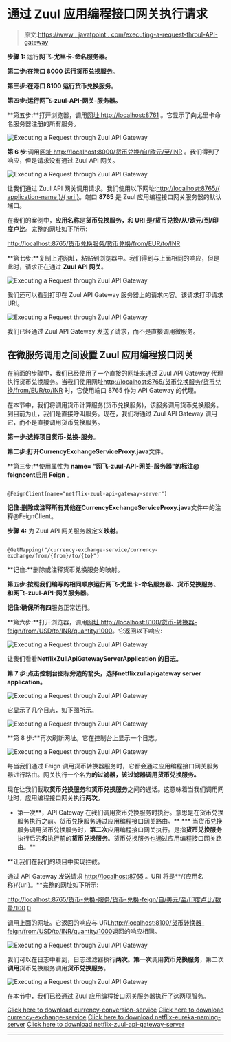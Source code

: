 # 通过 Zuul 应用编程接口网关执行请求

> 原文:[https://www . javatpoint . com/executing-a-request-throul-API-gateway](https://www.javatpoint.com/executing-a-request-through-zuul-api-gateway)

**步骤 1:** 运行**网飞-尤里卡-命名服务器。**

**第二步:**在港口 **8000** 运行**货币兑换服务**。

**第三步:**在港口 **8100** 运行**货币兑换服务**。

**第四步:**运行**网飞-zuul-API-网关-服务器。**

**第五步:**打开浏览器，调用[网址 http://localhost:8761](http://localhost:8761) 。它显示了向尤里卡命名服务器注册的所有服务。

![Executing a Request through Zuul API Gateway](../Images/5a1039e50e601ba8b3fb700042a917ab.png)

**第 6 步**:调用[网址 http://localhost:8000/货币兑换/自/欧元/至/INR](http://localhost:8000/currency-exchange/from/EUR/to/INR) 。我们得到了响应，但是请求没有通过 Zuul API 网关。

![Executing a Request through Zuul API Gateway](../Images/aa1f600ce5560f42c860861a77670e35.png)

让我们通过 Zuul API 网关调用请求。我们使用以下网址:[http://localhost:8765/{ application-name }/{ uri }](http://localhost:8765/%7bapplication-name%7d/%7buri%7d)。端口 **8765** 是 Zuul 应用编程接口网关服务器的默认端口。

在我们的案例中，**应用名称**是**货币兑换服务，**和 **URI** 是**/货币兑换/从/欧元/到/印度卢比**。完整的网址如下所示:

[http://localhost:8765/货币兑换服务/货币兑换/from/EUR/to/INR](http://localhost:8765/currency-exchange-service/currency-exchange/from/EUR/to/INR)

**第七步:**复制上述网址，粘贴到浏览器中。我们得到与上面相同的响应，但是此时，请求正在通过 **Zuul API 网关**。

![Executing a Request through Zuul API Gateway](../Images/b3db519763ebf1795c8fb33084798079.png)

我们还可以看到打印在 Zuul API Gateway 服务器上的请求内容。该请求打印请求 URI。

![Executing a Request through Zuul API Gateway](../Images/202ac4cf602cae1ef5eab4f8d3387411.png)

我们已经通过 Zuul API Gateway 发送了请求，而不是直接调用微服务。

## 在微服务调用之间设置 Zuul 应用编程接口网关

在前面的步骤中，我们已经使用了一个直接的网址来通过 Zuul API Gateway 代理执行货币兑换服务。当我们使用网址[http://localhost:8765/货币兑换服务/货币兑换/from/EUR/to/INR](http://localhost:8765/currency-exchange-service/currency-exchange/from/EUR/to/INR) 时，它使用端口 8765 作为 API Gateway 的代理。

在本节中，我们将调用货币计算服务(货币兑换服务)，该服务调用货币兑换服务。到目前为止，我们是直接呼叫服务。现在，我们将通过 Zuul API Gateway 调用它，而不是直接调用货币兑换服务。

**第一步:**选择项目**货币-兑换-服务**。

**第二步:**打开**CurrencyExchangeServiceProxy.java**文件。

**第三步:**使用属性为 **name= "网飞-zuul-API-网关-服务器"**的标注**@ feigncent**启用 **Feign** 。

```

@FeignClient(name="netflix-zuul-api-gateway-server")

```

**记住:**删除或注释所有其他在**CurrencyExchangeServiceProxy.java**文件中的注释@FeignClient。

**步骤 4:** 为 Zuul API 网关服务器定义**映射**。

```

@GetMapping("/currency-exchange-service/currency-exchange/from/{from}/to/{to}")

```

**记住:**删除或注释货币兑换服务的映射。

**第五步:**按照我们编写的相同顺序运行**网飞-尤里卡-命名服务器、货币兑换服务、**和**网飞-zuul-API-网关服务器**。

**记住:**确保所有**四**服务正常运行。

**第六步:**打开浏览器，调用[网址 http://localhost:8100/货币-转换器-feign/from/USD/to/INR/quantity/1000](http://localhost:8100/currency-converter-feign/from/USD/to/INR/quantity/1000)。它返回以下响应:

![Executing a Request through Zuul API Gateway](../Images/640f0fe95988be9acb965ada25ba975e.png)

让我们看看**NetflixZullApiGatewayServerApplication 的日志。**

**第 7 步:**点击控制台图标旁边的箭头，选择**netflixzullapigateway server application。**

![Executing a Request through Zuul API Gateway](../Images/4fed1966cfdf470e80bdf56004ea7b99.png)

它显示了几个日志，如下图所示。

![Executing a Request through Zuul API Gateway](../Images/2ab5f834f15f015f51df480b5b570af6.png)

**第 8 步:**再次刷新网址。它在控制台上显示一个日志。

![Executing a Request through Zuul API Gateway](../Images/80630fc3d95a86416bab9fae02d73643.png)

每当我们通过 Feign 调用货币转换器服务时，它都会通过应用编程接口网关服务器进行路由。网关执行一个名为**的过滤器，该过滤器调用货币兑换服务。**

现在让我们截取**货币兑换服务**和**货币兑换服务**之间的通话。这意味着当我们调用网址时，应用编程接口网关执行**两次**。

*   第一次**，API Gateway 在我们调用货币兑换服务时执行。意思是在货币兑换服务执行之前。货币兑换服务通过应用编程接口网关路由。**
***   当货币兑换服务调用货币兑换服务时，**第二次**应用编程接口网关执行。是指**货币兑换服务**执行后的**和**执行前的**货币兑换服务**。货币兑换服务也通过应用编程接口网关路由。**

 **让我们在我们的项目中实现拦截。

通过 API Gateway 发送请求 [http://localhost:8765](http://localhost:8765) 。URI 将是**/{应用名称}/{uri}。**完整的网址如下所示:

[http://localhost:8765/货币-兑换-服务/货币-兑换-feign/自/美元/至/印度卢比/数量/100](http://localhost:8765/currency-conversion-service/currency-converter-feign/from/USD/to/INR/quantity/100) <u>0</u>

调用上面的网址。它返回的响应与 URL[http://localhost:8100/货币转换器-feign/from/USD/to/INR/quantity/1000](http://localhost:8100/currency-converter-feign/from/USD/to/INR/quantity/1000)返回的响应相同。

![Executing a Request through Zuul API Gateway](../Images/bca23599809a874452d5aae23a010f1c.png)

我们可以在日志中看到，日志过滤器执行**两次**。**第一次**调用**货币兑换服务**，第二次**调用**货币兑换服务调用**货币兑换服务**。

![Executing a Request through Zuul API Gateway](../Images/bea656c123c3ab5193326ea30cf4c9eb.png)

在本节中，我们已经通过 Zuul 应用编程接口网关服务器执行了这两项服务。

[Click here to download currency-conversion-service](https://static.javatpoint.com/tutorial/microservices/download/request/currency-conversion-service.zip)
[Click here to download currency-exchange-service](https://static.javatpoint.com/tutorial/microservices/download/request/currency-exchange-service.zip)
[Click here to download netflix-eureka-naming-server](https://static.javatpoint.com/tutorial/microservices/download/request/netflix-eureka-naming-server.zip)
[Click here to download netflix-zuul-api-gateway-server](https://static.javatpoint.com/tutorial/microservices/download/request/netflix-zuul-api-gateway-server.zip)

* * ***